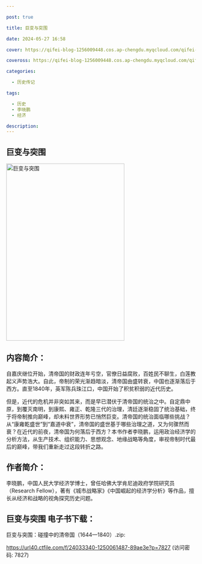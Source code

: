 ```yaml
---

post: true

title: 巨变与突围

date: 2024-05-27 16:58

cover: https://qifei-blog-1256009448.cos.ap-chengdu.myqcloud.com/qifei-blog/662236bd0ea9cb1403480532.jpg

coveross: https://qifei-blog-1256009448.cos.ap-chengdu.myqcloud.com/qifei-blog/662236bd0ea9cb1403480532.jpg

categories:

  - 历史传记

tags:

  - 历史
  - 李晓鹏
  - 经济

description:
---
```


## 巨变与突围
<img alt="巨变与突围 " class="aligncenter loading" data-was-processed="true" decoding="async" fetchpriority="high" height="471" src="https://qifei-blog-1256009448.cos.ap-chengdu.myqcloud.com/qifei-blog/662236bd0ea9cb1403480532.jpg" style="cursor: zoom-in;" width="314"/>

## 内容简介：

自嘉庆继位开始，清帝国的财政连年亏空，官僚日益腐败，百姓民不聊生，白莲教起义声势浩大。自此，帝制的荣光渐趋暗淡，清帝国由盛转衰，中国也逐渐落后于西方。直至1840年，英军陈兵珠江口，中国开始了积贫积弱的近代历史。

但是，近代的危机并非突如其来，而是早已潜伏于清帝国的统治之中。自定鼎中原，到覆灭南明，到康熙、雍正、乾隆三代的治理，清廷逐渐稳固了统治基础，终于将帝制推向巅峰，却未料世界形势已悄然巨变。清帝国的统治面临哪些挑战？从“康雍乾盛世”到“嘉道中衰”，清帝国的盛世基于哪些治理之道，又为何骤然而衰？在近代的前夜，清帝国为何落后于西方？本书作者李晓鹏，运用政治经济学的分析方法，从生产技术、组织能力、思想观念、地缘战略等角度，审视帝制时代最后的巅峰，带我们重新走过这段转折之路。

## 作者简介：

李晓鹏，中国人民大学经济学博士，曾任哈佛大学肯尼迪政府学院研究员（Research Fellow），著有《城市战略家》《中国崛起的经济学分析》等作品，擅长从经济和战略的视角探究历史问题。

## 巨变与突围 电子书下载：
巨变与突围：碰撞中的清帝国（1644—1840）.zip: 

https://url40.ctfile.com/f/24033340-1250061487-89ae3e?p=7827 (访问密码: 7827)
